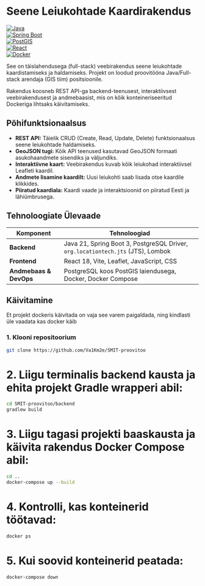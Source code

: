 # Seene Leiukohtade Kaardirakendus

[![Java](https://img.shields.io/badge/Java-21-blue.svg?logo=openjdk&logoColor=white)](https://www.java.com)  
[![Spring Boot](https://img.shields.io/badge/Spring_Boot-3.x-brightgreen.svg?logo=spring)](https://spring.io/projects/spring-boot)  
[![PostGIS](https://img.shields.io/badge/PostgreSQL-PostGIS-blue.svg?logo=postgresql)](https://postgis.net/)  
[![React](https://img.shields.io/badge/React-18-blue.svg?logo=react)](https://reactjs.org/)  
[![Docker](https://img.shields.io/badge/Docker-Compose-blue.svg?logo=docker)](https://www.docker.com/)

See on täislahendusega (full-stack) veebirakendus seene leiukohtade kaardistamiseks ja haldamiseks. Projekt on loodud proovitööna Java/Full-stack arendaja (GIS tiim) positsioonile.

Rakendus koosneb REST API-ga backend-teenusest, interaktiivsest veebirakendusest ja andmebaasist, mis on kõik konteineriseeritud Dockeriga lihtsaks käivitamiseks.

## Põhifunktsionaalsus

* **REST API:** Täielik CRUD (Create, Read, Update, Delete) funktsionaalsus seene leiukohtade haldamiseks.
* **GeoJSON tugi:** Kõik API teenused kasutavad GeoJSON formaati asukohaandmete sisendiks ja väljundiks.
* **Interaktiivne kaart:** Veebirakendus kuvab kõik leiukohad interaktiivsel Leafleti kaardil.
* **Andmete lisamine kaardilt:** Uusi leiukohti saab lisada otse kaardile klikkides.
* **Piiratud kaardiala:** Kaardi vaade ja interaktsioonid on piiratud Eesti ja lähiümbrusega.

## Tehnoloogiate Ülevaade

| Komponent              | Tehnoloogiad                                                                                        |
| ---------------------- | -------------------------------------------------------------------------------------------------- |
| **Backend**            | Java 21, Spring Boot 3, PostgreSQL Driver, `org.locationtech.jts` (JTS), Lombok    |
| **Frontend**           | React 18, Vite, Leaflet, JavaScript, CSS                                                      |
| **Andmebaas & DevOps** | PostgreSQL koos PostGIS laiendusega, Docker, Docker Compose                                     |


## Käivitamine

Et projekt dockeris käivitada on vaja see varem paigaldada, ning kindlasti üle vaadata kas docker käib

### 1. Klooni repositoorium

```bash
git clone https://github.com/Va1Km2e/SMIT-proovitoo
```
# 2. Liigu terminalis backend kausta ja ehita projekt Gradle wrapperi abil:
```bash
cd SMIT-proovitoo/backend
gradlew build
```
# 3. Liigu tagasi projekti baaskausta ja käivita rakendus Docker Compose abil:
```bash
cd ..
docker-compose up --build
```
# 4. Kontrolli, kas konteinerid töötavad:
```bash
docker ps
```
# 5. Kui soovid konteinerid peatada:
```bash
docker-compose down
```